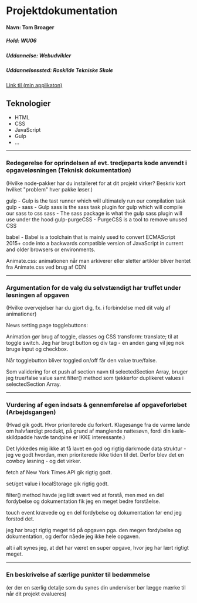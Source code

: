 # Projektdokumentation

#### Navn: Tom Broager

##### Hold: WU06

##### Uddannelse: Webudvikler

##### Uddannelsessted: Roskilde Tekniske Skole

[Link til (min applikaton)](http://nogether.netlify.com/)


## Teknologier

-   HTML
-   CSS
-   JavaScript
-   Gulp
-   ...

---



### Redegørelse for oprindelsen af evt. tredjeparts kode anvendt i opgaveløsningen (Teknisk dokumentation)

(Hvilke node-pakker har du installeret for at dit projekt virker? Beskriv kort hvilket "problem" hver pakke løser.)

gulp - Gulp is the tast runner which will ultimately run our compilation task
gulp - sass - Gulp sass is the sass task plugin for gulp which will compile our sass to css
sass - The sass package is what the gulp sass plugin will use under the hood
gulp-purgeCSS - PurgeCSS is a tool to remove unused CSS

babel - Babel is a toolchain that is mainly used to convert ECMAScript 2015+ code into a backwards compatible version of JavaScript in current and older browsers or environments.

Animate.css: animationen når man arkiverer eller sletter artikler bliver hentet fra Animate.css ved brug af CDN

---

### Argumentation for de valg du selvstændigt har truffet under løsningen af opgaven

(Hvilke overvejelser har du gjort dig, fx. i forbindelse med dit valg af animationer)


News setting page togglebuttons:

Animation gør brug af toggle, classes og CSS transform: translate; til at toggle switch.
Jeg har brugt button og div tag - en anden gang vil jeg nok bruge input og checkbox.

Når togglebutton bliver toggled on/off får den value true/false.
			   
Som validering for et push af section navn til selectedSection Array, bruger jeg true/false value samt filter() method som tjekkerfor duplikeret values i selectedSection Array.

---
### Vurdering af egen indsats & gennemførelse af opgaveforløbet (Arbejdsgangen)

(Hvad gik godt. Hvor prioriterede du forkert. Klagesange fra de varme lande om halvfærdigt produkt, på grund af manglende nattesøvn, fordi din kæle-skildpadde havde tandpine er IKKE interessante.)

Det lykkedes mig ikke at få lavet en god og rigtig darkmode data struktur - jeg ve godt hvordan, men prioriterede ikke tiden til det. Derfor blev det en cowboy løsning - og det virker.

fetch af New York Times API gik rigtig godt.

set/get value i localStorage gik rigtig godt.

filter() method havde jeg lidt svært ved at forstå, men med en del fordybelse og dokumentation fik jeg en meget bedre forståelse.

touch event krævede og en del fordybelse og dokumentation før end jeg forstod det.

jeg har brugt rigtig meget tid på opgaven pga. den megen fordybelse og dokumentation, og derfor nåede jeg ikke hele opgaven.

alt i alt synes jeg, at det har været en super opgave, hvor jeg har lært rigtigt meget.

---
### En beskrivelse af særlige punkter til bedømmelse

(er der en særlig detalje som du synes din underviser bør lægge mærke til når dit projekt evalueres)

```

